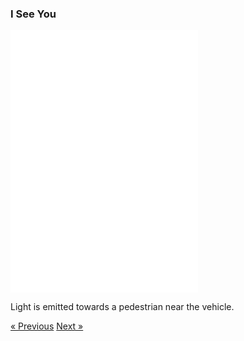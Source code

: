 
### I See You

<div class="text-center">
  <iframe src="./i-see-you.html" style="width: 300px; height: 420px; border: 0px" align="center"></iframe>
  <p class="lead">
    Light is emitted towards a pedestrian near the vehicle. 
  </p>
  <a class="btn btn-primary btn-lg" tabindex="-1" role="button"  href="../">&laquo; Previous</a>
  <a class="btn btn-primary btn-lg" tabindex="-1" role="button"  href="../scenario/i-watch-you">Next &raquo;</a>
</div>

